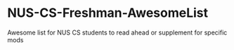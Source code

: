 # NUS-CS-Freshman-AwesomeList
Awesome list for NUS CS students to read ahead or supplement for specific mods
